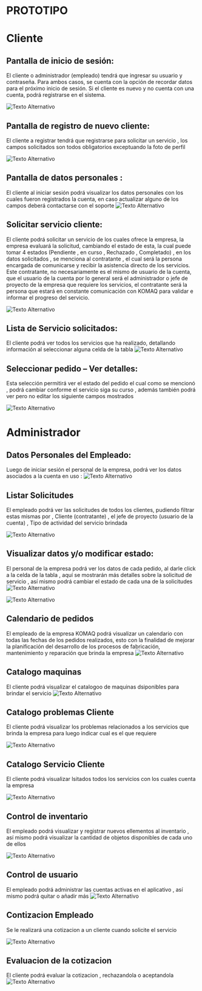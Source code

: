 # PROTOTIPO
# Cliente
## Pantalla de inicio de sesión:

El cliente o administrador (empleado) tendrá que ingresar su usuario y contraseña. Para ambos casos, se cuenta con la opción de recordar datos para el próximo inicio de sesión. Si el cliente es nuevo y no cuenta con una cuenta, podrá registrarse en el sistema.

![Texto Alternativo](/Documentacion%20de%20Soporte/inicio.png)


## Pantalla de registro de nuevo cliente:
El cliente a registrar tendrá que registrarse para solicitar un servicio , los campos solicitados son todos obligatorios exceptuando la foto de perfil

![Texto Alternativo](/Documentacion%20de%20Soporte/crear%20usuario%20cliente.png)
## Pantalla de datos personales :

El cliente al iniciar sesión podrá visualizar los datos personales con los cuales fueron registrados la cuenta, en caso actualizar alguno de los campos deberá contactarse con el soporte
![Texto Alternativo](/Documentacion%20de%20Soporte/Datos%20personales%20-%20Cliente.png)

## Solicitar servicio cliente:
El cliente podrá solicitar un servicio de los cuales ofrece la empresa, la empresa evaluará la solicitud, cambiando el estado de esta, la cual puede tomar 4 estados (Pendiente , en curso , Rechazado , Completado) , en los datos solicitados , se menciona al contratante , el cual será la persona encargada de comunicarse y recibir la asistencia directo de los servicios. 
Este contratante, no necesariamente es el mismo de usuario de la cuenta, que el usuario de la cuenta por lo general será el administrador o jefe de proyecto de la empresa que requiere los servicios, el contratante será la persona que estará en constante comunicación con KOMAQ para validar e informar el progreso del servicio.

![Texto Alternativo](/Documentacion%20de%20Soporte/SolicitarServicioCliente.jpeg)


## Lista de Servicio solicitados:
El cliente podrá ver todos los servicios que ha realizado, detallando información al seleccionar alguna celda de la tabla 
![Texto Alternativo](/Documentacion%20de%20Soporte/ListaPedidos%20-%20Cliente.png)

## Seleccionar pedido – Ver detalles:

Esta selección permitirá ver el estado del pedido el cual como se mencionó , podrá cambiar conforme el servicio siga su curso , además también podrá ver pero no editar los siguiente campos mostrados 

![Texto Alternativo](/Documentacion%20de%20Soporte/Detalles%20pedido%20-%20Cliente.png)


# Administrador

## Datos Personales del Empleado:
Luego de iniciar sesión el personal de la empresa, podrá ver los datos asociados a la cuenta en uso :
![Texto Alternativo](/Documentacion%20de%20Soporte/Datos%20personales%20Administrador.png)


## Listar Solicitudes 
El empleado podrá ver las solicitudes de todos los clientes, pudiendo filtrar estas mismas por , Cliente (contratante) , el jefe de proyecto (usuario de la cuenta) ,  Tipo de actividad del servicio brindada

![Texto Alternativo](/Documentacion%20de%20Soporte/pedidos-admin.png)

## Visualizar datos y/o modificar estado:
El personal de la empresa podrá ver los datos de cada pedido, al darle click a la celda de la tabla , aquí se mostrarán más detalles sobre la solicitud de servicio , así mismo podrá cambiar el estado de cada una de la solicitudes 
![Texto Alternativo](/Documentacion%20de%20Soporte/detallesEmpleado1.jpeg)

![Texto Alternativo](/Documentacion%20de%20Soporte/detallesEmpleado2.jpeg)

## Calendario de pedidos 
El empleado de la empresa KOMAQ podrá visualizar un calendario con todas las fechas de los pedidos realizados, esto con la finalidad de mejorar la planificación del desarrollo de los procesos de fabricación, mantenimiento y reparación que brinda la empresa
![Texto Alternativo](/Documentacion%20de%20Soporte/PedidosCalendar%20-%20Administrador.png)

## Catalogo maquinas 
El cliente podrá visualizar el catalogoo de maquinas dsiponibles para brindar el servicio
![Texto Alternativo](/Documentacion%20de%20Soporte/CatalogoMaquinasCliente.jpeg)

## Catalogo problemas Cliente

El cliente podrá visualizar los problemas relacionados a los servicios que brinda la empresa para luego indicar cual es el que requiere

![Texto Alternativo](/Documentacion%20de%20Soporte/CatalogoProblemasCliente.jpeg)

## Catalogo Servicio Cliente

El cliente podrá visualizar lsitados todos los servicios con los cuales cuenta la empresa

![Texto Alternativo](/Documentacion%20de%20Soporte/CatalogoServicioCliente.jpeg)

## Control de inventario

El empleado podrá visualizar y registrar nuevos ellementos al inventario , así mismo podrá visualizar la cantidad de objetos disponibles de cada uno de ellos

![Texto Alternativo](/Documentacion%20de%20Soporte/ControlDeInventarioEmpelado.jpeg)

## Control de usuario 

El empleado podrá administrar las cuentas activas en el aplicativo , así mismo podrá quitar o añadir más
![Texto Alternativo](/Documentacion%20de%20Soporte/ControlDeUsuarioEmpleado.jpeg)

## Contizacion Empleado

Se le realizará una cotizacion a un cliente cuando solicite el servicio 

![Texto Alternativo](/Documentacion%20de%20Soporte/CotizacionEmpleado.jpeg)

## Evaluacion de la cotizacion
El cliente podrá evaluar la cotizacion , rechazandola o aceptandola 
![Texto Alternativo](/Documentacion%20de%20Soporte/EvaluacionCliente.jpeg)

